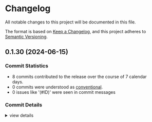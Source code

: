 # Changelog

All notable changes to this project will be documented in this file.

The format is based on [Keep a Changelog](https://keepachangelog.com/en/1.0.0/),
and this project adheres to [Semantic Versioning](https://semver.org/spec/v2.0.0.html).

## 0.1.30 (2024-06-15)

### Commit Statistics

<csr-read-only-do-not-edit/>

 - 8 commits contributed to the release over the course of 7 calendar days.
 - 0 commits were understood as [conventional](https://www.conventionalcommits.org).
 - 0 issues like '(#ID)' were seen in commit messages

### Commit Details

<csr-read-only-do-not-edit/>

<details><summary>view details</summary>

 * **Uncategorized**
    - Updates ([`a87ad7e`](https://github.com/Jasper-J-R/DreamLighters/commit/a87ad7eb94c16c8062b2712d1ebf1ec307c57039))
    - Merge fixes ([`1c60674`](https://github.com/Jasper-J-R/DreamLighters/commit/1c6067408b962c8343dc16bbe433937c4f9ef21f))
    - Incomplete terrain change + command system ([`e204aee`](https://github.com/Jasper-J-R/DreamLighters/commit/e204aee7ee08bc88052d38f766dd87228a8a100a))
    - Merge pull request #40 from Jasper-J-R/migration-14 ([`63041da`](https://github.com/Jasper-J-R/DreamLighters/commit/63041dac004f1106de1f38ef8ed8b894e7e66eee))
    - Merge fix ([`233bde4`](https://github.com/Jasper-J-R/DreamLighters/commit/233bde475fa8600aa9697dfe52b7a1f48c591032))
    - Migration changes ([`65c2c6d`](https://github.com/Jasper-J-R/DreamLighters/commit/65c2c6de8fd6f9ba3b56fda6a6e5c47ce6126f56))
    - Space fog addition ([`226cd0e`](https://github.com/Jasper-J-R/DreamLighters/commit/226cd0edafed291819c0902abb636e4a6091eb51))
    - Workspace prep ([`c56a2ba`](https://github.com/Jasper-J-R/DreamLighters/commit/c56a2bad76a16f31195fcd27f12f7bced2189479))
</details>

